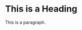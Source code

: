 <!DOCTYPE html>
<html>
<head>
<title>Alexandra Schuch</title>
</head>
<body>

<h1>This is a Heading</h1>
<p>This is a paragraph.</p>

</body>
</html>
